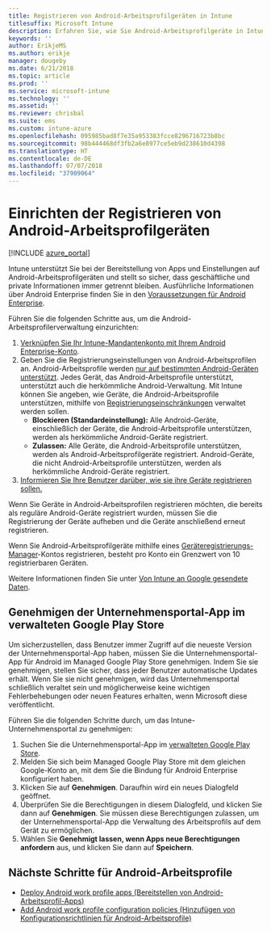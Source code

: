 ```yaml
---
title: Registrieren von Android-Arbeitsprofilgeräten in Intune
titlesuffix: Microsoft Intune
description: Erfahren Sie, wie Sie Android-Arbeitsprofilgeräte in Intune registrieren.
keywords: ''
author: ErikjeMS
ms.author: erikje
manager: dougeby
ms.date: 6/21/2018
ms.topic: article
ms.prod: ''
ms.service: microsoft-intune
ms.technology: ''
ms.assetid: ''
ms.reviewer: chrisbal
ms.suite: ems
ms.custom: intune-azure
ms.openlocfilehash: 095985bad8f7e35a953383fcce8296716723b8bc
ms.sourcegitcommit: 98b444468df3fb2a6e8977ce5eb9d238610d4398
ms.translationtype: HT
ms.contentlocale: de-DE
ms.lasthandoff: 07/07/2018
ms.locfileid: "37909064"
---
```

# <a name="set-up-enrollment-of-android-work-profile-devices"></a>Einrichten der Registrieren von Android-Arbeitsprofilgeräten

[!INCLUDE [azure_portal](./includes/azure_portal.md)]

Intune unterstützt Sie bei der Bereitstellung von Apps und Einstellungen auf Android-Arbeitsprofilgeräten und stellt so sicher, dass geschäftliche und private Informationen immer getrennt bleiben. Ausführliche Informationen über Android Enterprise finden Sie in den [Voraussetzungen für Android Enterprise](https://support.google.com/work/android/answer/6174145?hl=en&ref_topic=6151012).

Führen Sie die folgenden Schritte aus, um die Android-Arbeitsprofilerverwaltung einzurichten:

1. [Verknüpfen Sie Ihr Intune-Mandantenkonto mit Ihrem Android Enterprise-Konto](connect-intune-android-enterprise.md).
2. Geben Sie die Registrierungseinstellungen von Android-Arbeitsprofilen an. Android-Arbeitsprofile werden [nur auf bestimmten Android-Geräten unterstützt](https://support.google.com/work/android/answer/6174145?hl=en&ref_topic=6151012%20style=%22target=new_window%22). Jedes Gerät, das Android-Arbeitsprofile unterstützt, unterstützt auch die herkömmliche Android-Verwaltung. Mit Intune können Sie angeben, wie Geräte, die Android-Arbeitsprofile unterstützen, mithilfe von [Registrierungseinschränkungen](enrollment-restrictions-set.md) verwaltet werden sollen.
    - **Blockieren (Standardeinstellung):** Alle Android-Geräte, einschließlich der Geräte, die Android-Arbeitsprofile unterstützen, werden als herkömmliche Android-Geräte registriert.
    - **Zulassen:** Alle Geräte, die Android-Arbeitsprofile unterstützen, werden als Android-Arbeitsprofilgeräte registriert. Android-Geräte, die nicht Android-Arbeitsprofile unterstützen, werden als herkömmliche Android-Geräte registriert.
3. [Informieren Sie Ihre Benutzer darüber, wie sie ihre Geräte registrieren sollen.](/intune-user-help/enroll-your-device-in-intune-android.md)


Wenn Sie Geräte in Android-Arbeitsprofilen registrieren möchten, die bereits als reguläre Android-Geräte registriert wurden, müssen Sie die Registrierung der Geräte aufheben und die Geräte anschließend erneut registrieren.

Wenn Sie Android-Arbeitsprofilgeräte mithilfe eines [Geräteregistrierungs-Manager](device-enrollment-manager-enroll.md)-Kontos registrieren, besteht pro Konto ein Grenzwert von 10 registrierbaren Geräten.

Weitere Informationen finden Sie unter [Von Intune an Google gesendete Daten](data-intune-sends-to-google.md).

## <a name="approve-the-company-portal-app-in-the-managed-google-play-store"></a>Genehmigen der Unternehmensportal-App im verwalteten Google Play Store

Um sicherzustellen, dass Benutzer immer Zugriff auf die neueste Version der Unternehmensportal-App haben, müssen Sie die Unternehmensportal-App für Android im Managed Google Play Store genehmigen. Indem Sie sie genehmigen, stellen Sie sicher, dass jeder Benutzer automatische Updates erhält. Wenn Sie sie nicht genehmigen, wird das Unternehmensportal schließlich veraltet sein und möglicherweise keine wichtigen Fehlerbehebungen oder neuen Features erhalten, wenn Microsoft diese veröffentlicht.

Führen Sie die folgenden Schritte durch, um das Intune-Unternehmensportal zu genehmigen:

1.  Suchen Sie die Unternehmensportal-App im [verwalteten Google Play Store](https://play.google.com/work/apps/details?id=com.microsoft.windowsintune.companyportal).
2.  Melden Sie sich beim Managed Google Play Store mit dem gleichen Google-Konto an, mit dem Sie die Bindung für Android Enterprise konfiguriert haben.
3.  Klicken Sie auf **Genehmigen**. Daraufhin wird ein neues Dialogfeld geöffnet.
4.  Überprüfen Sie die Berechtigungen in diesem Dialogfeld, und klicken Sie dann auf **Genehmigen**. Sie müssen diese Berechtigungen zulassen, um der Unternehmensportal-App die Verwaltung des Arbeitsprofils auf dem Gerät zu ermöglichen.
5.  Wählen Sie **Genehmigt lassen, wenn Apps neue Berechtigungen anfordern** aus, und klicken Sie dann auf **Speichern**.

## <a name="next-steps-for-android-work-profiles"></a>Nächste Schritte für Android-Arbeitsprofile
- [Deploy Android work profile apps (Bereitstellen von Android-Arbeitsprofil-Apps)](store-apps-android.md)
- [Add Android work profile configuration policies (Hinzufügen von Konfigurationsrichtlinien für Android-Arbeitsprofile)](device-profiles.md)